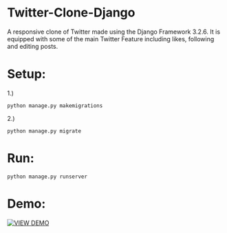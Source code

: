 # Twitter-Clone-Django
A responsive clone of Twitter made using the Django Framework 3.2.6. It is equipped with some of the main Twitter Feature including likes, following and editing posts.

# Setup:
1.) 
```shell
python manage.py makemigrations
```
2.) 
```shell
python manage.py migrate
```
# Run:
```shell
python manage.py runserver
```

# Demo:
[![VIEW DEMO](https://img.youtube.com/vi/C3wvz7GEcCw/maxresdefault.jpg)](https://www.youtube.com/watch?v=C3wvz7GEcCw)


